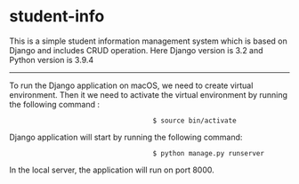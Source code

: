 # student-info
This is a simple student information management system which is based on Django and includes CRUD operation.
Here Django version is 3.2 and Python version is 3.9.4


---------------------------------------------------------------------------

To run the Django application on macOS, we need to create virtual environment. Then it we need to activate the virtual environment by running the following command :

                                        $ source bin/activate


Django application will start by running the following command:

                                        $ python manage.py runserver
                                        
In the local server, the application will run on port 8000.
